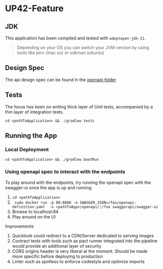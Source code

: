 # UP42-Feature

## JDK
This application has been compiled and tested with `adoptopen-jdk-11`. 
> Depending on your OS you can switch your JVM version by using tools like jenv (mac os) or sdkman (ubuntu)
## Design Spec
The api design spec can be found in the [openapi folder](openapi)

## Tests
The focus has been on writing thick layer of Unit tests, accompanied
by a thin layer of integration tests.
```{bash}
cd <pathToApplication> && ./gradlew tests
```
## Running the App
### Local Deployment
```{bash}
cd <pathToApplication> && ./gradlew bootRun
```

### Using openapi spec to interact with the endpoints
To play around with the endpoints, try running the openapi spec with
the swagger-ui once the app is up and running.

1. ```cd <pathToApplication>```
2. ``` sudo docker run -p 80:8080 -e SWAGGER_JSON=/foo/openapi-definition.yaml  -v <pathToApp>/openapi/:/foo swaggerapi/swagger-ui```
3. Browse to localhost:84
4. Play around on the UI 

Improvements
1. Quicklook could redirect to a CDN/Server dedicated to serving images
2. Contract tests with tools such as pact runner integrated into the pipeline would provide an additional layer of security
3. CORS origins header is very liberal at the moment. Should be made more specific before
deploying to production
4. Linter such as spotless to enforce codestyle and optimize imports